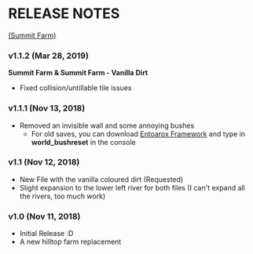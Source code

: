 # RELEASE NOTES 
[(Summit Farm)](https://www.nexusmods.com/stardewvalley/mods/3053)

### v1.1.2 (Mar 28, 2019)
**Summit Farm & Summit Farm - Vanilla Dirt**
- Fixed collision/untillable tile issues

### v1.1.1 (Nov 13, 2018)
- Removed an invisible wall and some annoying bushes
  - For old saves, you can download [Entoarox Framework](https://www.nexusmods.com/stardewvalley/mods/2269) and type in **world_bushreset** in the console

### v1.1 (Nov 12, 2018)
- New File with the vanilla coloured dirt (Requested)
- Slight expansion to the lower left river for both files (I can't expand all the rivers, too much work)

### v1.0 (Nov 11, 2018)
- Initial Release :D
- A new hilltop farm replacement 